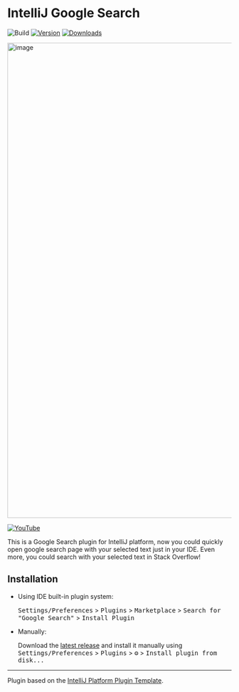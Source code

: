 # IntelliJ Google Search

![Build](https://github.com/izhangzhihao/intellij-google-search/workflows/Build/badge.svg)
[![Version](https://img.shields.io/jetbrains/plugin/v/20230.svg)](https://plugins.jetbrains.com/plugin/20230)
[![Downloads](https://img.shields.io/jetbrains/plugin/d/20230.svg)](https://plugins.jetbrains.com/plugin/20230)

<img width="1069" alt="image" src="https://user-images.githubusercontent.com/12044174/198818490-26033a64-aea9-432c-b7f3-c0d6ffd69feb.png">

[![YouTube](https://yt-embed.herokuapp.com/embed?v=EZULZgeGAK4)](https://www.youtube.com/watch?v=EZULZgeGAK4)


<!-- Plugin description -->
This is a Google Search plugin for IntelliJ platform, now you could quickly open google search page with your selected text just in your IDE.
Even more, you could search with your selected text in Stack Overflow!
<!-- Plugin description end -->

## Installation

- Using IDE built-in plugin system:
  
  <kbd>Settings/Preferences</kbd> > <kbd>Plugins</kbd> > <kbd>Marketplace</kbd> > <kbd>Search for "Google Search"</kbd> >
  <kbd>Install Plugin</kbd>
  
- Manually:

  Download the [latest release](https://github.com/izhangzhihao/intellij-google-search/releases/latest) and install it manually using
  <kbd>Settings/Preferences</kbd> > <kbd>Plugins</kbd> > <kbd>⚙️</kbd> > <kbd>Install plugin from disk...</kbd>


---
Plugin based on the [IntelliJ Platform Plugin Template][template].

[template]: https://github.com/JetBrains/intellij-platform-plugin-template
